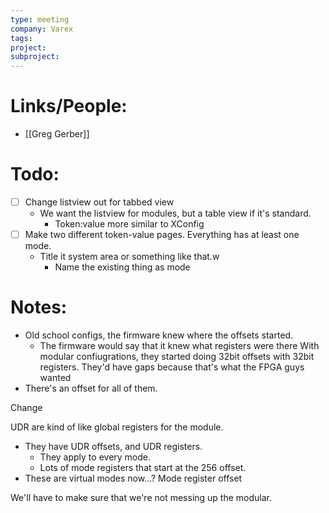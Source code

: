 ```yaml
---
type: meeting
company: Varex
tags: 
project: 
subproject:
---
```

# Links/People:
- [[Greg Gerber]]

# Todo:
- [ ] Change listview out for tabbed view
	- We want the listview for modules, but a table view if it's standard. 
		- Token:value more similar to XConfig
- [ ] Make two different token-value pages. Everything has at least one mode. 
	- Title it system area or something like that.w
		- Name the existing thing as mode

# Notes:
- Old school configs, the firmware knew where the offsets started. 
	- The firmware would say that it knew what registers were there
With modular confiugrations, they started doing 32bit offsets with 32bit registers. They'd have gaps because that's what the FPGA guys wanted
- There's an offset for all of them. 


Change

UDR are kind of like global registers for the module. 
- They have UDR offsets, and UDR registers. 
	- They apply to every mode. 
	- Lots of mode registers that start at the 256 offset. 
- These are virtual modes now...?
Mode register offset

We'll have to make sure that we're not messing up the modular. 
